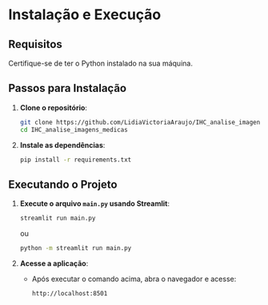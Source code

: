 
# Instalação e Execução

## Requisitos

Certifique-se de ter o Python instalado na sua máquina.

## Passos para Instalação

1. **Clone o repositório**:
    ```sh
    git clone https://github.com/LidiaVictoriaAraujo/IHC_analise_imagens_medicas.git
    cd IHC_analise_imagens_medicas
    ```

4. **Instale as dependências**:
    ```sh
    pip install -r requirements.txt
    ```

## Executando o Projeto

1. **Execute o arquivo `main.py` usando Streamlit**:
    ```sh
    streamlit run main.py
    ```
    ou

    ```sh
    python -m streamlit run main.py
    ```

2. **Acesse a aplicação**:
    - Após executar o comando acima, abra o navegador e acesse:
        ```
        http://localhost:8501
        ```
